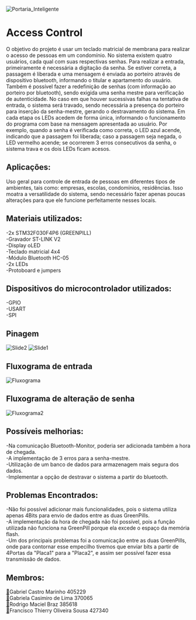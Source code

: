 ![Portaria_Inteligente](https://user-images.githubusercontent.com/56705850/70350809-41446480-1846-11ea-9ec0-62768f8ce882.png)


# Access Control
O objetivo do projeto é usar um teclado matricial de membrana para realizar o acesso de pessoas em um condomínio. No sistema existem quatro usuários, cada qual com suas respectivas senhas. Para realizar a entrada, primeiramente é necessária a digitação da senha. Se estiver correta, a passagem é liberada e uma mensagem é enviada ao porteiro através de dispositivo bluetooth, informando o titular e apartamento do usuário. Também é possível fazer a redefinição de senhas (com informação ao porteiro por bluetooth), sendo exigida uma senha mestre para verificação de autenticidade. No caso em que houver sucessivas falhas na tentativa de entrada, o sistema será travado, sendo necessária  a presença do porteiro para inserção da senha-mestre, gerando o destravamento do sistema.
Em cada etapa os LEDs acedem de forma única, informando o funcionamento do programa com base na mensagem apresentada ao usuário.
Por exemplo, quando a senha é verificada como correta, o LED azul acende, indicando que a passagem foi liberada; caso a passagem seja negada, o LED vermelho acende; se ocorrerem 3 erros consecutivos da senha, o sistema trava e os dois LEDs ficam acesos.


## Aplicações:
Uso geral para controle de entrada de pessoas em diferentes tipos de ambientes, tais como: empresas, escolas, condomínios, residências. Isso moatra a versatilidade do sistema, sendo necessário fazer apenas poucas alterações para que ele funcione perfeitamente nesses locais.


## Materiais utilizados:
-2x STM32F030F4P6 (GREENPILL)
<br />-Gravador ST-LINK V2
<br />-Display oLED
<br />-Teclado matricial 4x4
<br />-Módulo Bluetooth HC-05
<br />-2x LEDs
<br />-Protoboard e jumpers


## Dispositivos do microcontrolador utilizados:
-GPIO
<br />-USART
<br />-SPI


## Pinagem
![Slide2](https://user-images.githubusercontent.com/56704375/70345776-8911be80-183b-11ea-8b6c-712039b9c05b.PNG)
![Slide1](https://user-images.githubusercontent.com/56704375/70345649-494ad700-183b-11ea-9e68-0fd60f4563db.PNG)


## Fluxograma de entrada
![Fluxograma](https://user-images.githubusercontent.com/56705850/70352146-3a6b2100-1849-11ea-8d6c-a3dcadfaabbf.jpeg)


## Fluxograma de alteração de senha
![Fluxograma2](https://user-images.githubusercontent.com/56705850/70353252-c4b48480-184b-11ea-9fd9-35a1a86d6695.jpeg)


## Possíveis melhorias:
-Na comunicação Bluetooth-Monitor, poderia ser adicionada também a hora de chegada.
<br />-A implementação de 3 erros para a senha-mestre.
<br />-Utilização de um banco de dados para armazenagem mais segura dos dados.
<br />-Implementar a opção de destravar o sistema a partir do bluetooth.


## Problemas Encontrados:
-Não foi possível adicionar mais funcionalidades, pois o sistema utiliza apenas 4Bits para envio de dados entre as duas GreenPills.
<br />-A implementação da hora de chegada não foi possível, pois a função utilizada não funciona na GreenPill porque ela excede o espaço da memória flash.
<br />-Um dos principais problemas foi a comunicação entre as duas GreenPills, onde para contornar esse empecilho tivemos que enviar bits a partir de 4Portas da "Placa1" para a "Placa2", e assim ser possível fazer essa transmissão de dados.


## Membros:
[📧](https://github.com/LeirbagGabriel)Gabriel Castro Marinho                    405229
<br />[📧](https://github.com/Kazimierz-dev)Gabriela Casimiro de Lima           370065
<br />[📧](https://github.com/rodrigo-mb)Rodrigo Maciel Braz                 385618
<br />[📧](https://github.com/thierryos)Francisco Thierry Oliveira Sousa    427340
